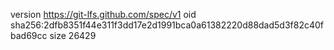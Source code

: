 version https://git-lfs.github.com/spec/v1
oid sha256:2dfb8351f44e311f3dd17e2d1991bca0a61382220d88dad5d3f82c40fbad69cc
size 26429
